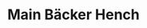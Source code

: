 ---
title: "Main Bäcker Hench"
url: /mainaschaff/main-baecker-hench-behringstrasse/
shop: Bäckerei
---